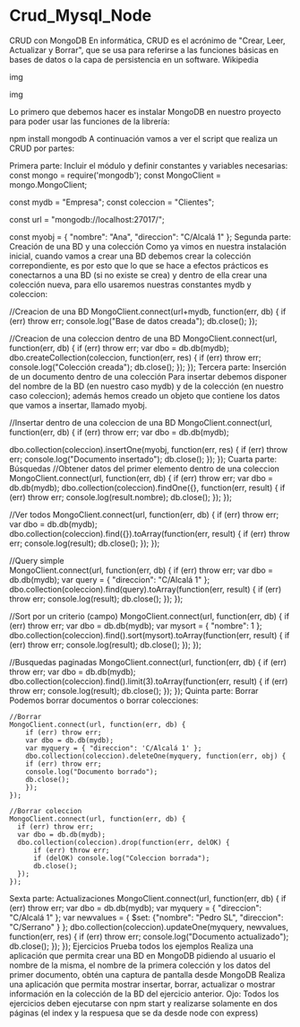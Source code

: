 # Crud_Mysql_Node
CRUD con MongoDB
En informática, CRUD es el acrónimo de "Crear, Leer, Actualizar y Borrar", que se usa para referirse a las funciones básicas en bases de datos o la capa de persistencia en un software. Wikipedia

img

img

Lo primero que debemos hacer es instalar MongoDB en nuestro proyecto para poder usar las funciones de la librería:

npm install mongodb
A continuación vamos a ver el script que realiza un CRUD por partes:

Primera parte: Incluir el módulo y definir constantes y variables necesarias:
const mongo = require('mongodb');
const MongoClient = mongo.MongoClient;

const mydb = "Empresa";
const coleccion = "Clientes";

const url = "mongodb://localhost:27017/";

const myobj = { "nombre": "Ana", "direccion": "C/Alcalá 1" };
Segunda parte: Creación de una BD y una colección
Como ya vimos en nuestra instalación inicial, cuando vamos a crear una BD debemos crear la colección correpondiente, es por esto que lo que se hace a efectos prácticos es conectarnos a una BD (si no existe se crea) y dentro de ella crear una colección nueva, para ello usaremos nuestras constantes mydb y coleccion:

//Creacion de una BD 
MongoClient.connect(url+mydb, function(err, db) {
  if (err) throw err;
  console.log("Base de datos creada");
  db.close();
});

//Creacion de una coleccion dentro de una BD
MongoClient.connect(url, function(err, db) {
  if (err) throw err;
  var dbo = db.db(mydb);
  dbo.createCollection(coleccion, function(err, res) {
    if (err) throw err;
    console.log("Colección creada");
    db.close();
  });
});
Tercera parte: Inserción de un documento dentro de una colección
Para insertar debemos disponer del nombre de la BD (en nuestro caso mydb) y de la colección (en nuestro caso coleccion); además hemos creado un objeto que contiene los datos que vamos a insertar, llamado myobj.

//Insertar dentro de una coleccion de una BD
MongoClient.connect(url, function(err, db) {
  if (err) throw err;
  var dbo = db.db(mydb);
  
  dbo.collection(coleccion).insertOne(myobj, function(err, res) {
    if (err) throw err;
    console.log("Documento insertado");
    db.close();
  });
});
Cuarta parte: Búsquedas
//Obtener datos del primer elemento dentro de una coleccion
MongoClient.connect(url, function(err, db) {
  if (err) throw err;
  var dbo = db.db(mydb);
  dbo.collection(coleccion).findOne({}, function(err, result) {
    if (err) throw err;
    console.log(result.nombre);
    db.close();
  });
}); 

//Ver todos 
MongoClient.connect(url, function(err, db) {
  if (err) throw err;
  var dbo = db.db(mydb);
  dbo.collection(coleccion).find({}).toArray(function(err, result) {
    if (err) throw err;
    console.log(result);
    db.close();
  });
});


//Query simple  
MongoClient.connect(url, function(err, db) {
    if (err) throw err;
    var dbo = db.db(mydb);
    var query = { "direccion": "C/Alcalá 1" };
    dbo.collection(coleccion).find(query).toArray(function(err, result) {
      if (err) throw err;
      console.log(result);
      db.close();
    });
  });

  //Sort por un criterio (campo)
  MongoClient.connect(url, function(err, db) {
    if (err) throw err;
    var dbo = db.db(mydb);
    var mysort = { "nombre": 1 };
    dbo.collection(coleccion).find().sort(mysort).toArray(function(err, result) {
      if (err) throw err;
      console.log(result);
      db.close();
    });
  }); 


  //Busquedas paginadas
  MongoClient.connect(url, function(err, db) {
    if (err) throw err;
    var dbo = db.db(mydb);
    dbo.collection(coleccion).find().limit(3).toArray(function(err, result) {
      if (err) throw err;
      console.log(result);
      db.close();
    });
  });
Quinta parte: Borrar
Podemos borrar documentos o borrar colecciones:

    //Borrar  
    MongoClient.connect(url, function(err, db) {
        if (err) throw err;
        var dbo = db.db(mydb);
        var myquery = { "direccion": 'C/Alcalá 1' };
        dbo.collection(coleccion).deleteOne(myquery, function(err, obj) {
        if (err) throw err;
        console.log("Documento borrado");
        db.close();
        });
    });

    //Borrar coleccion
    MongoClient.connect(url, function(err, db) {
      if (err) throw err;
      var dbo = db.db(mydb);
      dbo.collection(coleccion).drop(function(err, delOK) {
          if (err) throw err;
          if (delOK) console.log("Coleccion borrada");
          db.close();
      });
    });
Sexta parte: Actualizaciones
    MongoClient.connect(url, function(err, db) {
        if (err) throw err;
        var dbo = db.db(mydb);
        var myquery = { "direccion": "C/Alcalá 1" };
        var newvalues = { $set: {"nombre": "Pedro SL", "direccion": "C/Serrano" } };
        dbo.collection(coleccion).updateOne(myquery, newvalues, function(err, res) {
        if (err) throw err;
        console.log("Documento actualizado");
        db.close();
        });
    });
Ejercicios
Prueba todos los ejemplos
Realiza una aplicación que permita crear una BD en MongoDB pidiendo al usuario el nombre de la misma, el nombre de la primera colección y los datos del primer documento, obtén una captura de pantalla desde MongoDB
Realiza una aplicación que permita mostrar insertar, borrar, actualizar o mostrar información en la colección de la BD del ejercicio anterior.
Ojo: Todos los ejercicios deben ejecutarse con npm start y realizarse solamente en dos páginas (el index y la respuesa que se da desde node con express)
